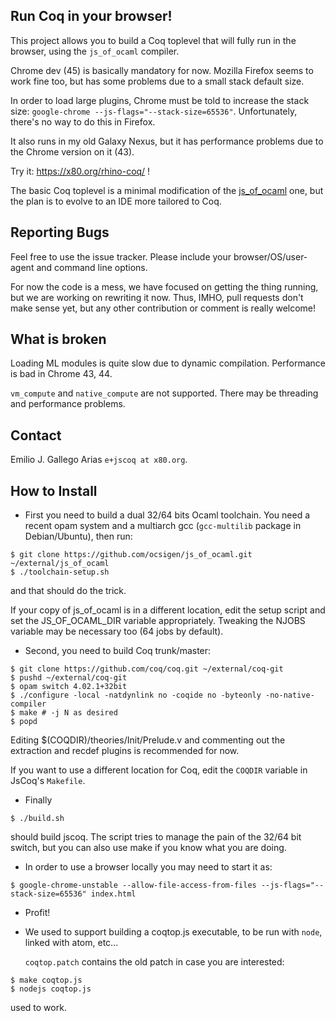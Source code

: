 Run Coq in your browser!
------------------------

This project allows you to build a Coq toplevel that will fully run in
the browser, using the `js_of_ocaml` compiler.

Chrome dev (45) is basically mandatory for now. Mozilla Firefox seems to
work fine too, but has some problems due to a small stack default size.

In order to load large plugins, Chrome must be told to increase the
stack size: `google-chrome --js-flags="--stack-size=65536"`. Unfortunately, there's no way to do
this in Firefox.

It also runs in my old Galaxy Nexus, but it has performance problems
due to the Chrome version on it (43).

Try it: <https://x80.org/rhino-coq/> !

The basic Coq toplevel is a minimal modification of the
[js\_of\_ocaml](http://ocsigen.org/js_of_ocaml/) one, but the plan is
to evolve to an IDE more tailored to Coq.

## Reporting Bugs ##

Feel free to use the issue tracker. Please include your
browser/OS/user-agent and command line options.

For now the code is a mess, we have focused on getting the thing
running, but we are working on rewriting it now. Thus, IMHO, pull
requests don't make sense yet, but any other contribution or comment
is really welcome!

## What is broken ##

Loading ML modules is quite slow due to dynamic
compilation. Performance is bad in Chrome 43, 44.

`vm_compute` and `native_compute` are not supported. There may be
threading and performance problems.

## Contact ##

Emilio J. Gallego Arias `e+jscoq at x80.org`.

## How to Install ##

* First you need to build a dual 32/64 bits Ocaml toolchain. You need a
  recent opam system and a multiarch gcc (`gcc-multilib` package in
  Debian/Ubuntu), then run:
````
$ git clone https://github.com/ocsigen/js_of_ocaml.git ~/external/js_of_ocaml
$ ./toolchain-setup.sh
````
  and that should do the trick.

  If your copy of js_of_ocaml is in a different location, edit the setup
  script and set the JS_OF_OCAML_DIR variable appropriately. Tweaking the NJOBS
  variable may be necessary too (64 jobs by default).
* Second, you need to build Coq trunk/master:
````
$ git clone https://github.com/coq/coq.git ~/external/coq-git
$ pushd ~/external/coq-git
$ opam switch 4.02.1+32bit
$ ./configure -local -natdynlink no -coqide no -byteonly -no-native-compiler
$ make # -j N as desired
$ popd
````
  Editing $(COQDIR)/theories/Init/Prelude.v and commenting out the
  extraction and recdef plugins is recommended for now.

  If you want to use a different location for Coq, edit the `COQDIR` variable in JsCoq's `Makefile`.
* Finally
````
$ ./build.sh
````
  should build jscoq. The script tries to manage the pain of the 32/64
  bit switch, but you can also use make if you know what you are doing.
* In order to use a browser locally you may need to start it as:
````
$ google-chrome-unstable --allow-file-access-from-files --js-flags="--stack-size=65536" index.html
````
* Profit!
* We used to support building a coqtop.js executable, to be run with
  `node`, linked with atom, etc...

  `coqtop.patch` contains the old patch in case you are interested:
````
$ make coqtop.js
$ nodejs coqtop.js
````
  used to work.
